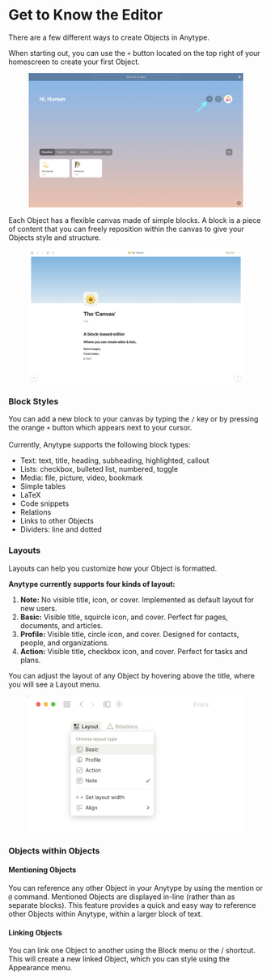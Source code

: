 # Get to Know the Editor

There are a few different ways to create Objects in Anytype.&#x20;

When starting out, you can use the `+` button located on the top right of your homescreen to create your first Object.

<figure><img src="../../.gitbook/assets/Object Create.png" alt=""><figcaption></figcaption></figure>

Each Object has a flexible canvas made of simple blocks. A block is a piece of content that you can freely reposition within the canvas to give your Objects style and structure.

<figure><img src="../../.gitbook/assets/Screenshot 2022-09-28 at 21.11.25.png" alt=""><figcaption></figcaption></figure>

### Block Styles

You can add a new block to your canvas by typing the `/` key or by pressing the orange `+` button which appears next to your cursor.\
\
Currently, Anytype supports the following block types:

* Text: text, title, heading, subheading, highlighted, callout
* Lists: checkbox, bulleted list, numbered, toggle
* Media: file, picture, video, bookmark
* Simple tables
* LaTeX
* Code snippets
* Relations
* Links to other Objects
* Dividers: line and dotted

### **Layouts**

Layouts can help you customize how your Object is formatted.

**Anytype currently supports four kinds of layout:**

1. **Note:** No visible title, icon, or cover. Implemented as default layout for new users.
2. **Basic:** Visible title, squircle icon, and cover. Perfect for pages, documents, and articles.
3. **Profile:** Visible title, circle icon, and cover. Designed for contacts, people, and organizations.
4. **Action:** Visible title, checkbox icon, and cover. Perfect for tasks and plans.

You can adjust the layout of any Object by hovering above the title, where you will see a Layout menu.

<figure><img src="../../.gitbook/assets/Layout menu.png" alt=""><figcaption></figcaption></figure>

### Objects within Objects

#### Mentioning Objects

You can reference any other Object in your Anytype by using the mention or `@` command. Mentioned Objects are displayed in-line (rather than as separate blocks). This feature provides a quick and easy way to reference other Objects within Anytype, within a larger block of text.

#### Linking Objects

You can link one Object to another using the Block menu or the / shortcut. This will create a new linked Object, which you can style using the Appearance menu.



